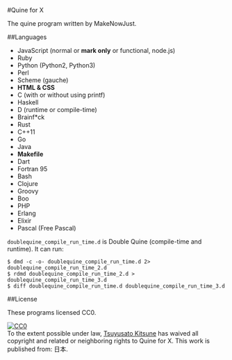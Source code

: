 #Quine for X

  The quine program written by MakeNowJust.

##Languages

  - JavaScript (normal or __mark only__ or functional, node.js)
  - Ruby
  - Python (Python2, Python3)
  - Perl
  - Scheme (gauche)
  - __HTML & CSS__
  - C (with or without using printf)
  - Haskell
  - D (runtime or compile-time)
  - Brainf\*ck
  - Rust
  - C++11
  - Go
  - Java
  - __Makefile__
  - Dart
  - Fortran 95
  - Bash
  - Clojure
  - Groovy
  - Boo
  - PHP
  - Erlang
  - Elixir
  - Pascal (Free Pascal)

`doublequine_compile_run_time.d` is Double Quine (compile-time and runtime).
It can run:

```
$ dmd -c -o- doublequine_compile_run_time.d 2> doublequine_compile_run_time_2.d 
$ rdmd doublequine_compile_run_time_2.d > doublequine_compile_run_time_3.d 
$ diff doublequine_compile_run_time.d doublequine_compile_run_time_3.d 
```

##License

  These programs licensed CC0.

<p xmlns:dct="http://purl.org/dc/terms/" xmlns:vcard="http://www.w3.org/2001/vcard-rdf/3.0#">
  <a rel="license"
     href="http://creativecommons.org/publicdomain/zero/1.0/">
    <img src="http://i.creativecommons.org/p/zero/1.0/88x31.png" style="border-style: none;" alt="CC0" />
  </a>
  <br />
  To the extent possible under law,
  <a rel="dct:publisher"
     href="http://makenowjust.appspot.com/">
    <span property="dct:title">Tsuyusato Kitsune</span></a>
  has waived all copyright and related or neighboring rights to
  <span property="dct:title">Quine for X</span>.
This work is published from:
<span property="vcard:Country" datatype="dct:ISO3166"
      content="JP" about="http://makenowjust.appspot.com/">
  日本</span>.
</p>

